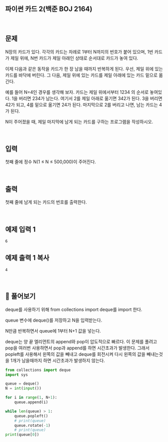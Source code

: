 ## 파이썬 카드 2(백준 BOJ 2164)

<br>

## 문제

N장의 카드가 있다. 각각의 카드는 차례로 1부터 N까지의 번호가 붙어 있으며, 1번 카드가 제일 위에, N번 카드가 제일 아래인 상태로 순서대로 카드가 놓여 있다.

이제 다음과 같은 동작을 카드가 한 장 남을 때까지 반복하게 된다. 우선, 제일 위에 있는 카드를 바닥에 버린다. 그 다음, 제일 위에 있는 카드를 제일 아래에 있는 카드 밑으로 옮긴다.

예를 들어 N=4인 경우를 생각해 보자. 카드는 제일 위에서부터 1234 의 순서로 놓여있다. 1을 버리면 234가 남는다. 여기서 2를 제일 아래로 옮기면 342가 된다. 3을 버리면 42가 되고, 4를 밑으로 옮기면 24가 된다. 마지막으로 2를 버리고 나면, 남는 카드는 4가 된다.

N이 주어졌을 때, 제일 마지막에 남게 되는 카드를 구하는 프로그램을 작성하시오.

<br>

## 입력

첫째 줄에 정수 N(1 ≤ N ≤ 500,000)이 주어진다.

<br>

## 출력

첫째 줄에 남게 되는 카드의 번호를 출력한다.

<br>

## 예제 입력 1

```
6
```

## 예제 출력 1 복사

```
4
```

<br>

## 📝 풀어보기

deque를 사용하기 위해 from collections import deque를 import 한다.

queue 변수에 deque()를 저장하고 N을 입력받는다.

N만큼 반복하면서 queue에 1부터 N+1 값을 넣는다. 

deque는 양 끝 엘리먼트의 append와 pop이 압도적으로 빠르다. 이 문제를 풀려고 pop을 여러번 사용하면서 pop과 append를 하면 시간초과가 발생한다. 그래서 popleft를 사용해서 왼쪽의 값을 빼내고 deque를 회전시켜 다시 왼쪽의 값을 빼내는것을 1개가 남을때까지 하면 시간초과가 발생하지 않는다.

``` python
from collections import deque
import sys

queue = deque()
N = int(input())

for i in range(1, N+1):
    queue.append(i)

while len(queue) > 1:
    queue.popleft()
    # print(queue)
    queue.rotate(-1)
    # print(queue)
print(queue[0])
```


